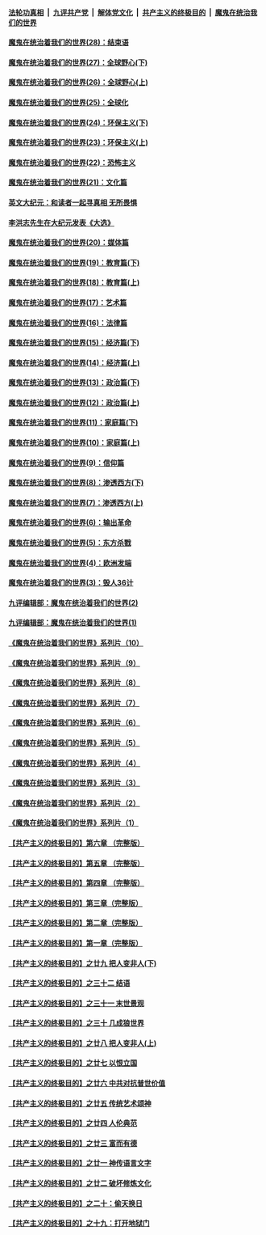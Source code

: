####  [法轮功真相](../../../../basic/blob/master/README.md?t=03180931) &nbsp;|&nbsp; [九评共产党](../../../../9ping.md/blob/master/README.md?t=03180931) &nbsp;|&nbsp; [解体党文化](../../../../jtdwh.md/blob/master/README.md?t=03180931)  &nbsp;|&nbsp; [共产主义的终极目的](../../../../gczydzjmd.md/blob/master/README.md?t=03180931) &nbsp;|&nbsp; [魔鬼在统治我们的世界](../../../../mgztzwmdsj.md/blob/master/README.md?t=03180931) 

#### [魔鬼在统治着我们的世界(28)：结束语](../pages/nsc422/n10936246.md?t=03180931) 

#### [魔鬼在统治着我们的世界(27)：全球野心(下)](../pages/nsc422/n10928319.md?t=03180931) 

#### [魔鬼在统治着我们的世界(26)：全球野心(上)](../pages/nsc422/n10900318.md?t=03180931) 

#### [魔鬼在统治着我们的世界(25)：全球化](../pages/nsc422/n10788205.md?t=03180931) 

#### [魔鬼在统治着我们的世界(24)：环保主义(下)](../pages/nsc422/n10695307.md?t=03180931) 

#### [魔鬼在统治着我们的世界(23)：环保主义(上)](../pages/nsc422/n10688613.md?t=03180931) 

#### [魔鬼在统治着我们的世界(22)：恐怖主义](../pages/nsc422/n10614727.md?t=03180931) 

#### [魔鬼在统治着我们的世界(21)：文化篇](../pages/nsc422/n10597706.md?t=03180931) 

#### [英文大纪元：和读者一起寻真相 无所畏惧](../pages/nsc422/n12542027.md?t=03180931) 

#### [李洪志先生在大纪元发表《大选》](../pages/nsc422/n12534746.md?t=03180931) 

#### [魔鬼在统治着我们的世界(20)：媒体篇](../pages/nsc422/n10586579.md?t=03180931) 

#### [魔鬼在统治着我们的世界(19)：教育篇(下)](../pages/nsc422/n10564808.md?t=03180931) 

#### [魔鬼在统治着我们的世界(18)：教育篇(上)](../pages/nsc422/n10526970.md?t=03180931) 

#### [魔鬼在统治着我们的世界(17)：艺术篇](../pages/nsc422/n10499093.md?t=03180931) 

#### [魔鬼在统治着我们的世界(16)：法律篇](../pages/nsc422/n10485969.md?t=03180931) 

#### [魔鬼在统治着我们的世界(15)：经济篇(下)](../pages/nsc422/n10469975.md?t=03180931) 

#### [魔鬼在统治着我们的世界(14)：经济篇(上)](../pages/nsc422/n10457370.md?t=03180931) 

#### [魔鬼在统治着我们的世界(13)：政治篇(下)](../pages/nsc422/n10448270.md?t=03180931) 

#### [魔鬼在统治着我们的世界(12)：政治篇(上)](../pages/nsc422/n10444576.md?t=03180931) 

#### [魔鬼在统治着我们的世界(11)：家庭篇(下)](../pages/nsc422/n10440961.md?t=03180931) 

#### [魔鬼在统治着我们的世界(10)：家庭篇(上)](../pages/nsc422/n10435448.md?t=03180931) 

#### [魔鬼在统治着我们的世界(9)：信仰篇](../pages/nsc422/n10432159.md?t=03180931) 

#### [魔鬼在统治着我们的世界(8)：渗透西方(下)](../pages/nsc422/n10429603.md?t=03180931) 

#### [魔鬼在统治着我们的世界(7)：渗透西方(上)](../pages/nsc422/n10426013.md?t=03180931) 

#### [魔鬼在统治着我们的世界(6)：输出革命](../pages/nsc422/n10421536.md?t=03180931) 

#### [魔鬼在统治着我们的世界(5)：东方杀戮](../pages/nsc422/n10417707.md?t=03180931) 

#### [魔鬼在统治着我们的世界(4)：欧洲发端](../pages/nsc422/n10414890.md?t=03180931) 

#### [魔鬼在统治着我们的世界(3)：毁人36计](../pages/nsc422/n10411583.md?t=03180931) 

#### [九评编辑部：魔鬼在统治着我们的世界(2)](../pages/nsc422/n10410036.md?t=03180931) 

#### [九评编辑部：魔鬼在统治着我们的世界(1)](../pages/nsc422/n10406825.md?t=03180931) 

#### [《魔鬼在统治着我们的世界》系列片（10）](../pages/nsc422/n12292670.md?t=03180931) 

#### [《魔鬼在统治着我们的世界》系列片（9）](../pages/nsc422/n12290859.md?t=03180931) 

#### [《魔鬼在统治着我们的世界》系列片（8）](../pages/nsc422/n12287445.md?t=03180931) 

#### [《魔鬼在统治着我们的世界》系列片（7）](../pages/nsc422/n12283425.md?t=03180931) 

#### [《魔鬼在统治着我们的世界》系列片（6）](../pages/nsc422/n12282314.md?t=03180931) 

#### [《魔鬼在统治着我们的世界》系列片（5）](../pages/nsc422/n12281419.md?t=03180931) 

#### [《魔鬼在统治着我们的世界》系列片（4）](../pages/nsc422/n12274024.md?t=03180931) 

#### [《魔鬼在统治着我们的世界》系列片（3）](../pages/nsc422/n12271322.md?t=03180931) 

#### [《魔鬼在统治着我们的世界》系列片（2）](../pages/nsc422/n12269049.md?t=03180931) 

#### [《魔鬼在统治着我们的世界》系列片（1）](../pages/nsc422/n12267575.md?t=03180931) 

#### [【共产主义的终极目的】第六章 （完整版）](../pages/nsc422/n11428913.md?t=03180931) 

#### [【共产主义的终极目的】第五章 （完整版）](../pages/nsc422/n11428912.md?t=03180931) 

#### [【共产主义的终极目的】第四章 （完整版）](../pages/nsc422/n11428907.md?t=03180931) 

#### [【共产主义的终极目的】第三章（完整版）](../pages/nsc422/n11428848.md?t=03180931) 

#### [【共产主义的终极目的】第二章（完整版）](../pages/nsc422/n11428831.md?t=03180931) 

#### [【共产主义的终极目的】第一章（完整版）](../pages/nsc422/n11417651.md?t=03180931) 

#### [【共产主义的终极目的】之廿九 把人变非人(下)](../pages/nsc422/n11344140.md?t=03180931) 

#### [【共产主义的终极目的】之三十二 结语](../pages/nsc422/n11360535.md?t=03180931) 

#### [【共产主义的终极目的】之三十一 末世景观](../pages/nsc422/n11351129.md?t=03180931) 

#### [【共产主义的终极目的】之三十 几成狼世界](../pages/nsc422/n11348280.md?t=03180931) 

#### [【共产主义的终极目的】之廿八 把人变非人(上)](../pages/nsc422/n11340492.md?t=03180931) 

#### [【共产主义的终极目的】之廿七 以恨立国](../pages/nsc422/n11336944.md?t=03180931) 

#### [【共产主义的终极目的】之廿六 中共对抗普世价值](../pages/nsc422/n11324785.md?t=03180931) 

#### [【共产主义的终极目的】之廿五 传统艺术颂神](../pages/nsc422/n11296396.md?t=03180931) 

#### [【共产主义的终极目的】之廿四 人伦典范](../pages/nsc422/n11296397.md?t=03180931) 

#### [【共产主义的终极目的】之廿三 富而有德](../pages/nsc422/n11283598.md?t=03180931) 

#### [【共产主义的终极目的】之廿一 神传语言文字](../pages/nsc422/n11263265.md?t=03180931) 

#### [【共产主义的终极目的】之廿二 破坏修炼文化](../pages/nsc422/n11245728.md?t=03180931) 

#### [【共产主义的终极目的】之二十：偷天换日](../pages/nsc422/n11238846.md?t=03180931) 

#### [【共产主义的终极目的】之十九：打开地狱门](../pages/nsc422/n11206376.md?t=03180931) 

